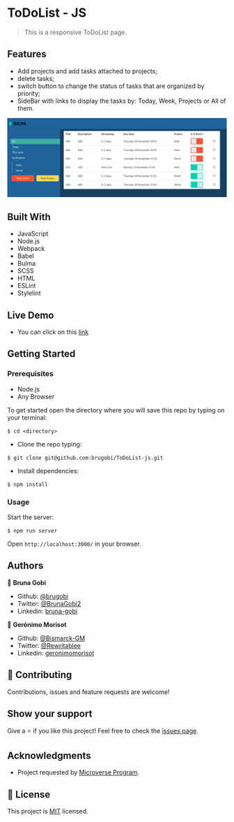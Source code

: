 # ToDoList - JS

> This is a responsive ToDoList page.

## Features

- Add projects and add tasks attached to projects;
- delete tasks;
- switch button to change the status of tasks that are organized by priority;
- SideBar with links to display the tasks by: Today, Week, Projects or All of them.

![home_page](./src/assets/home.png)

## Built With

- JavaScript
- Node.js
- Webpack
- Babel
- Bulma
- SCSS
- HTML
- ESLint
- Stylelint

## Live Demo

- You can click on this [link](https://raw.githack.com/brugobi/ToDoList-js/todolist/dist/index.html)

## Getting Started

### Prerequisites

- Node.js
- Any Browser

To get started open the directory where you will save this repo by typing on your terminal:

```
$ cd <directory>
```

- Clone the repo typing:

```
$ git clone git@github.com:brugobi/ToDoList-js.git
```

- Install dependencies:

```
$ npm install
```

### Usage

Start the server:

```
$ npm run server
```

Open `http://localhost:3000/` in your browser.

## Authors

👤 **Bruna Gobi**

- Github: [@brugobi](https://github.com/brugobi)
- Twitter: [@BrunaGobi2](https://twitter.com/BrunaGobi2)
- Linkedin: [bruna-gobi](https://www.linkedin.com/in/bruna-gobi/)

👤 **Gerónimo Morisot**

- Github: [@Bismarck-GM](https://github.com/Bismarck-GM)
- Twitter: [@Rewritablee](https://twitter.com/Rewritablee)
- Linkedin: [geronimomorisot](https://linkedin.com/in/geronimomorisot)

## 🤝 Contributing

Contributions, issues and feature requests are welcome!

## Show your support

Give a ⭐️ if you like this project!
Feel free to check the [issues page](issues/).

## Acknowledgments

- Project requested by [Microverse Program](https://www.microverse.org/).

## 📝 License

This project is [MIT](lic.url) licensed.
